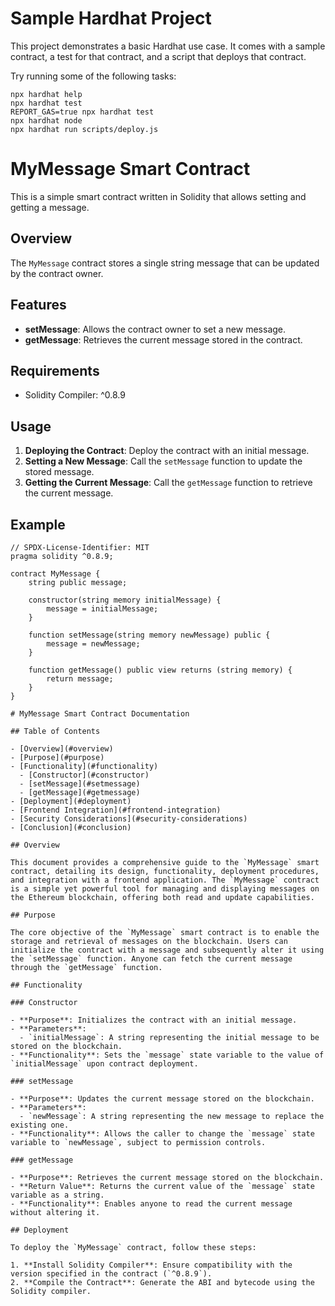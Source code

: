 # Sample Hardhat Project

This project demonstrates a basic Hardhat use case. It comes with a sample contract, a test for that contract, and a script that deploys that contract.

Try running some of the following tasks:

```shell
npx hardhat help
npx hardhat test
REPORT_GAS=true npx hardhat test
npx hardhat node
npx hardhat run scripts/deploy.js
```

# MyMessage Smart Contract

This is a simple smart contract written in Solidity that allows setting and getting a message.

## Overview

The `MyMessage` contract stores a single string message that can be updated by the contract owner.

## Features

- **setMessage**: Allows the contract owner to set a new message.
- **getMessage**: Retrieves the current message stored in the contract.

## Requirements

- Solidity Compiler: ^0.8.9

## Usage

1. **Deploying the Contract**: Deploy the contract with an initial message.
2. **Setting a New Message**: Call the `setMessage` function to update the stored message.
3. **Getting the Current Message**: Call the `getMessage` function to retrieve the current message.

## Example

```solidity
// SPDX-License-Identifier: MIT
pragma solidity ^0.8.9;

contract MyMessage {
    string public message;

    constructor(string memory initialMessage) {
        message = initialMessage;
    }

    function setMessage(string memory newMessage) public {
        message = newMessage;
    }

    function getMessage() public view returns (string memory) {
        return message;
    }
}

# MyMessage Smart Contract Documentation

## Table of Contents

- [Overview](#overview)
- [Purpose](#purpose)
- [Functionality](#functionality)
  - [Constructor](#constructor)
  - [setMessage](#setmessage)
  - [getMessage](#getmessage)
- [Deployment](#deployment)
- [Frontend Integration](#frontend-integration)
- [Security Considerations](#security-considerations)
- [Conclusion](#conclusion)

## Overview

This document provides a comprehensive guide to the `MyMessage` smart contract, detailing its design, functionality, deployment procedures, and integration with a frontend application. The `MyMessage` contract is a simple yet powerful tool for managing and displaying messages on the Ethereum blockchain, offering both read and update capabilities.

## Purpose

The core objective of the `MyMessage` smart contract is to enable the storage and retrieval of messages on the blockchain. Users can initialize the contract with a message and subsequently alter it using the `setMessage` function. Anyone can fetch the current message through the `getMessage` function.

## Functionality

### Constructor

- **Purpose**: Initializes the contract with an initial message.
- **Parameters**:
  - `initialMessage`: A string representing the initial message to be stored on the blockchain.
- **Functionality**: Sets the `message` state variable to the value of `initialMessage` upon contract deployment.

### setMessage

- **Purpose**: Updates the current message stored on the blockchain.
- **Parameters**:
  - `newMessage`: A string representing the new message to replace the existing one.
- **Functionality**: Allows the caller to change the `message` state variable to `newMessage`, subject to permission controls.

### getMessage

- **Purpose**: Retrieves the current message stored on the blockchain.
- **Return Value**: Returns the current value of the `message` state variable as a string.
- **Functionality**: Enables anyone to read the current message without altering it.

## Deployment

To deploy the `MyMessage` contract, follow these steps:

1. **Install Solidity Compiler**: Ensure compatibility with the version specified in the contract (`^0.8.9`).
2. **Compile the Contract**: Generate the ABI and bytecode using the Solidity compiler.

